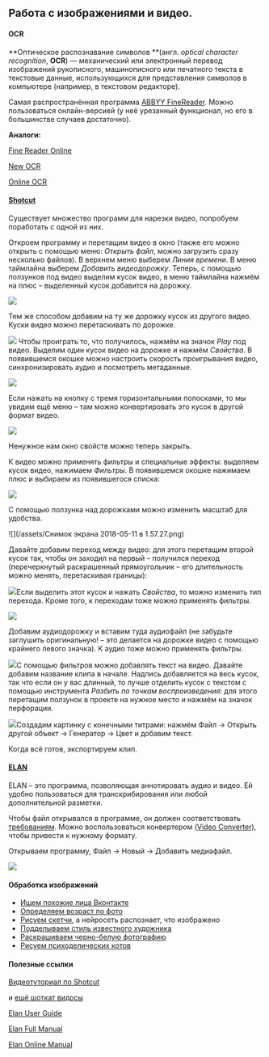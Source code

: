 ## Работа с изображениями и видео.

#### OCR

**Оптическое распознавание символов **\(англ. _optical character recognition_, **OCR**\) — механический или электронный перевод изображений рукописного, машинописного или печатного текста в текстовые данные, использующихся для представления символов в компьютере \(например, в текстовом редакторе\).

Самая распространённая программа [ABBYY FineReader](https://www.abbyy.com/ru-ru/finereader/). Можно пользоваться онлайн-версией \(у неё урезанный функционал, но его в большинстве случаев достаточно\).

**Аналоги:**

[Fine Reader Online](https://finereaderonline.com/ru-ru)

[New OCR](http://www.newocr.com/)

[Online OCR](https://www.onlineocr.net/)

#### [Shotcut](https://www.shotcut.org/download/)

Существует множество программ для нарезки видео, попробуем поработать с одной из них.

Откроем программу и перетащим видео в окно \(также его можно открыть с помощью меню: _Открыть файл_, можно загрузить сразу несколько файлов\). В верхнем меню выберем _Линия времени_. В меню таймлайна выберем _Добавить видеодорожку_. Теперь, с помощью ползунков под видео выделим кусок видео, в меню таймлайна нажмём на плюс – выделенный кусок добавится на дорожку.

![](/assets/rgfedsaimport.png)

Тем же способом добавим на ту же дорожку кусок из другого видео. Куски видео можно перетаскивать по дорожке.

![](/assets/grfdsimport.png) Чтобы проиграть то, что получилось, нажмём на значок _Play_ под видео. Выделим один кусок видео на дорожке и нажмём _Свойства_. В появившемся окошке можно настроить скорость проигрывания видео, синхронизировать аудио и посмотреть метаданные.

![](/assets/gfdsimport.png)

Если нажать на кнопку с тремя горизонтальными полосками, то мы увидим ещё меню – там можно конвертировать это кусок в другой формат видео.

![](/assets/grfdsewimport.png)

Ненужное нам окно свойств можно теперь закрыть.

К видео можно применять фильтры и специальные эффекты: выделяем кусок видео, нажимаем _Фильтры_. В появившемся окошке нажимаем плюс и выбираем из появившегося списка:

![](/assets/erwimport.png)

С помощью ползунка над дорожками можно изменить масштаб для удобства.

![](/assets/Снимок экрана 2018-05-11 в 1.57.27.png)

Давайте добавим переход между видео: для этого перетащим второй кусок так, чтобы он заходил на первый – получился переход \(перечеркнутый раскрашенный прямоугольник – его длительность можно менять, перетаскивая границы\):

![](/assets/grfedsaimport.png)Если выделить этот кусок и нажать _Свойства_, то можно изменить тип перехода. Кроме того, к переходам тоже можно применять фильтры.

![](/assets/yrtewimport.png)

Добавим аудиодорожку и вставим туда аудиофайл \(не забудьте заглушить оригинальную! – это делается на дорожке видео с помощью крайнего левого значка\). К аудио тоже можно применять фильтры.

![](/assets/ugrfiedslimport.png)С помощью фильтров можно добавлять текст на видео. Давайте добавим название клипа в начале. Надпись добавляется на весь кусок, так что если он у вас длинный, то лучше отделить кусок с текстом с помощью инструмента _Разбить по точкам воспроизведения_: для этого перетащим ползунок в проекте на нужное место и нажмём на значок перфорации.

![](/assets/terweaimport.png)Создадим картинку с конечными титрами: нажмём Файл → Открыть другой объект → Генератор → Цвет и добавим текст.

Когда всё готов, экспортируем клип.

#### [ELAN](https://tla.mpi.nl/tools/tla-tools/elan/)

ELAN – это программа, позволяющая аннотировать аудио и видео. Ей удобно пользоваться для транскрибирования или любой дополнительной разметки.

Чтобы файл открывался в программе, он должен соответствовать [требованиям](https://tla.mpi.nl/wp-content/uploads/2016/12/Video_encoding_guidelines_ELAN.pdf). Можно воспользоваться конвертером \([Video Converter](https://legacy.gitbook.com/book/ancatmara/digital-literacy-for-culturologists/edit#)\), чтобы привести к нужному формату.

Открываем программу, Файл → Новый → Добавить медиафайл.

![](/assets/rfedsaimport.png)

#### Обработка изображений

* [Ищем похожие лица Вконтакте](https://findface.ru/)
* [Определяем возраст по фото](https://how-old.net/)
* [Рисуем скетчи](https://quickdraw.withgoogle.com/#), а нейросеть распознает, что изображено
* [Подделываем стиль известного художника](http://likemo.net/)
* [Раскрашиваем черно-белую фотографию](https://demos.algorithmia.com/colorize-photos/)
* [Рисуем психоделических котов](https://affinelayer.com/pixsrv/)

#### Полезные ссылки

[Видеотуториал по Shotcut](https://www.youtube.com/watch?v=hlDG90sbhQY)

и [ещё шоткат видосы](https://www.youtube.com/channel/UCjuv-Js1znyvErPy9vZf37A/videos)

[Elan User Guide](http://www.mpi.nl/corpus/manuals/manual-elan_ug.pdf)

[Elan Full Manual](http://www.mpi.nl/corpus/manuals/manual-elan.pdf)

[Elan Online Manual](http://www.mpi.nl/corpus/html/elan/)



